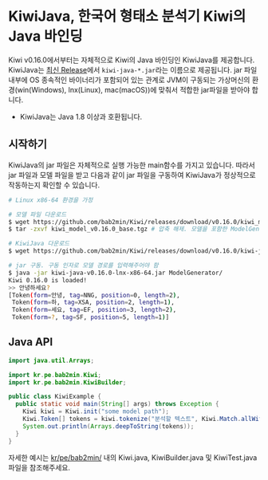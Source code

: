 # KiwiJava, 한국어 형태소 분석기 Kiwi의 Java 바인딩
Kiwi v0.16.0에서부터는 자체적으로 Kiwi의 Java 바인딩인 KiwiJava를 제공합니다. KiwiJava는 [최신 Release](https://github.com/bab2min/Kiwi/releases/)에서 `kiwi-java-*.jar`라는 이름으로 제공됩니다.
jar 파일 내부에 OS 종속적인 바이너리가 포함되어 있는 관계로 JVM이 구동되는 가상머신의 환경(win(Windows), lnx(Linux), mac(macOS))에 맞춰서 적합한 jar파일을 받아야 합니다.

* KiwiJava는 Java 1.8 이상과 호환됩니다.

## 시작하기
KiwiJava의 jar 파일은 자체적으로 실행 가능한 main함수를 가지고 있습니다. 따라서 jar 파일과 모델 파일을 받고 다음과 같이 jar 파일을 구동하여 KiwiJava가 정상적으로 작동하는지 확인할 수 있습니다.

```bash
# Linux x86-64 환경을 가정

# 모델 파일 다운로드
$ wget https://github.com/bab2min/Kiwi/releases/download/v0.16.0/kiwi_model_v0.16.0_base.tgz
$ tar -zxvf kiwi_model_v0.16.0_base.tgz # 압축 해제. 모델을 포함한 ModelGenerator라는 폴더가 생성됨

# KiwiJava 다운로드
$ wget https://github.com/bab2min/Kiwi/releases/download/v0.16.0/kiwi-java-v0.16.0-lnx-x86-64.jar

# jar 구동. 구동 인자로 모델 경로를 입력해주어야 함
$ java -jar kiwi-java-v0.16.0-lnx-x86-64.jar ModelGenerator/
Kiwi 0.16.0 is loaded!
>> 안녕하세요?
[Token(form=안녕, tag=NNG, position=0, length=2),
 Token(form=하, tag=XSA, position=2, length=1),
 Token(form=세요, tag=EF, position=3, length=2),
 Token(form=?, tag=SF, position=5, length=1)]
```

## Java API
```java
import java.util.Arrays;

import kr.pe.bab2min.Kiwi;
import kr.pe.bab2min.KiwiBuilder;

public class KiwiExample {
  public static void main(String[] args) throws Exception {
    Kiwi kiwi = Kiwi.init("some model path");
    Kiwi.Token[] tokens = kiwi.tokenize("분석할 텍스트", Kiwi.Match.allWithNormalizing);
    System.out.println(Arrays.deepToString(tokens));
  }
}
```

자세한 예시는 [kr/pe/bab2min/](kr/pe/bab2min/) 내의 Kiwi.java, KiwiBuilder.java 및 KiwiTest.java 파일을 참조해주세요.
